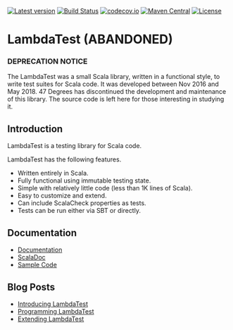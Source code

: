 [![Latest version](https://index.scala-lang.org/47deg/lambdatest/lambda-test/latest.svg)](https://index.scala-lang.org/47deg/lambdatest/lambda-test)
[![Build Status](https://travis-ci.org/47deg/LambdaTest.svg?branch=master)](https://travis-ci.org/47deg/LambdaTest)
[![codecov.io](http://codecov.io/github/47deg/LambdaTest/coverage.svg?branch=master)](http://codecov.io/github/47deg/LambdaTest?branch=master)
[![Maven Central](https://img.shields.io/maven-central/v/com.47deg/lambda-test_2.12.svg)](https://maven-badges.herokuapp.com/maven-central/com.47deg/lambda-test_2.12)
[![License](https://img.shields.io/badge/License-Apache%202.0-blue.svg)](https://opensource.org/licenses/Apache-2.0)

# LambdaTest (ABANDONED)

### DEPRECATION NOTICE
The LambdaTest was a small Scala library, written in a functional style, to write test suites for Scala code. It was developed between Nov 2016 and May 2018.
47 Degrees has discontinued the development and maintenance of this library. The source code is left here for those interesting in studying it.

## Introduction
LambdaTest is a testing library for Scala code.

LambdaTest has the following features.

* Written entirely in Scala.
* Fully functional using immutable testing state.
* Simple with relatively little code (less than 1K lines of Scala).
* Easy to customize and extend.
* Can include ScalaCheck properties as tests.
* Tests can be run either via SBT or directly.


## Documentation

* [Documentation](https://47deg.github.io/LambdaTest/)
* [ScalaDoc](https://47deg.github.io/LambdaTest/api)
* [Sample Code](https://github.com/47deg/LambdaTest/tree/master/lambdatest/src/test/scala/demo)

## Blog Posts

* [Introducing LambdaTest](https://www.47deg.com/blog/introducing-lambdatest/)
* [Programming LambdaTest](https://www.47deg.com/blog/programming-lambdatest/)
* [Extending LambdaTest](https://www.47deg.com/blog/extending-lambda-test/)

